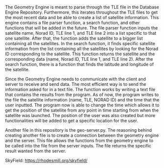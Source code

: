 The Geometry Engine is meant to parse through the TLE file in the Database Engine Repository. Furthermore, this iterates throughout the TLE files to get the most recent data and be able to create a list of satellite information. This engine contains a file parser function, a search function, and other functions that will be added in the future. The file parser function inputs the satellite name, Norad ID, TLE line 1, and TLE line 2 into a list specific to that one satellite. After that, the function adds the satellite to a bigger list containing all the satellites. In the search function, it finds specific satellite information from the list containing all the satellites by looking for the Norad ID corresponding to the satellite. This function returns the satellite and the corresponding data (name, Norad ID, TLE line 1, and TLE line 2). After the search function, there is a function that finds the latitude and longitude of the satellite.

Since the Geometry Engine needs to communicate with the client and server to receive and send data. The most efficient way is to send the information asked for in a text file. The function works by writing a text file that contains the results from the program. As of now, the program writes to the file the satellite information (name, TLE, NORAD ID) and the time that the user inputted. The program now is able to change the time which allows it to get the position of the satellite from any point in time starting from when the satellite was launched. The position of the user was also created but more functionalities will be added to get a specific location for the user.

Another file in this repository is the geo-server.py. The reasoning behind creating another file is to create a connection between the geometry engine and the server. This file allows the functions from the geometry engine to be called into the file from the server inputs. The file returns the specific result wanted from the server.

SkyField: https://rhodesmill.org/skyfield/
